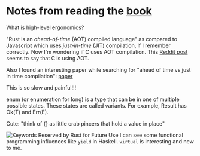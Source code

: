 # Notes from reading the [book](https://doc.rust-lang.org/book/)

What is high-level ergonomics?

"Rust is an *ahead-of-time* (AOT) compiled language" as compared to Javascript which uses *just-in-time* (JIT) compilation, if I remember correctly. Now I'm wondering if C uses AOT compilation. This [Reddit post](https://www.reddit.com/r/Compilers/comments/19ctf7p/aot_vs_jit_comilation/) seems to say that C is using AOT.

Also I found an interesting paper while searching for "ahead of time vs just in time compilation": [paper](https://dl.acm.org/doi/10.1145/3623507.3623554)

This is so slow and painful!!!

enum (or enumeration for long) is a type that can be in one of multiple possible states. These states are called variants. For example, Result has Ok(T) and Err(E).

Cute: "think of {} as little crab pincers that hold a value in place"

![Keywords Reserved by Rust for Future Use](imgs_for_notes/Screenshot%202024-07-03%20at%2012.07.27 PM.png) I can see some functional programming influences like `yield` in Haskell. `virtual` is interesting and new to me.